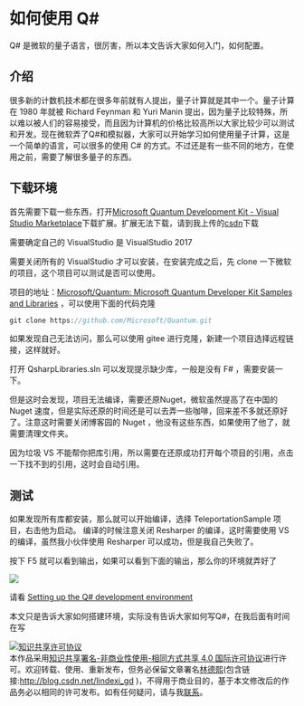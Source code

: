 
# 如何使用 Q#

Q# 是微软的量子语言，很厉害，所以本文告诉大家如何入门，如何配置。

<!--more-->


<!-- CreateTime:2018/8/10 19:16:51 -->


<!-- csdn -->

## 介绍

很多新的计数机技术都在很多年前就有人提出，量子计算就是其中一个。量子计算在 1980 年就被 Richard Feynman 和 Yuri Manin 提出，因为量子比较特殊，所以难以被人们的容易接受，而且因为计算机的价格比较高所以大家比较少可以测试和开发。现在微软弄了Q#和模拟器，大家可以开始学习如何使用量子计算，这是一个简单的语言，可以很多的使用 C# 的方式。不过还是有一些不同的地方，在使用之前，需要了解很多量子的东西。

## 下载环境

首先需要下载一些东西，打开[Microsoft Quantum Development Kit - Visual Studio Marketplace](https://marketplace.visualstudio.com/items?itemName=quantum.DevKit )下载扩展。扩展无法下载，请到我上传的[csdn](http://download.csdn.net/download/lindexi_gd/10155909)下载

需要确定自己的 VisualStudio 是 VisualStudio 2017

需要关闭所有的 VisualStudio 才可以安装，在安装完成之后，先 clone 一下微软的项目，这个项目可以测试是否可以使用。

项目的地址：[Microsoft/Quantum: Microsoft Quantum Developer Kit Samples and Libraries](https://github.com/microsoft/quantum ) ，可以使用下面的代码克隆

```csharp
git clone https://github.com/Microsoft/Quantum.git
```

如果发现自己无法访问，那么可以使用 gitee 进行克隆，新建一个项目选择远程链接，这样就好。

打开 QsharpLibraries.sln 可以发现提示缺少库，一般是没有 F# ，需要安装一下。

但是这时会发现，项目无法编译，需要还原Nuget，微软虽然提高了在中国的 Nuget 速度，但是实际还原的时间还是可以去弄一些咖啡，回来差不多就还原好了。注意这时需要关闭博客园的 Nuget ，他没有这些东西，如果使用了他了，就需要清理文件夹。

因为垃圾 VS 不能帮你把库引用，所以需要在还原成功打开每个项目的引用，点击一下找不到的引用，这时会自动引用。

## 测试

如果发现所有库都安装，那么就可以开始编译，选择 TeleportationSample 项目，右击他为启动。
编译的时候注意关闭 Resharper 的编译，这时需要使用 VS 的编译，虽然我小伙伴使用 Resharper 可以成功，但是我自己失败了。

按下 F5 就可以看到输出，如果可以看到下面的输出，那么你的环境就弄好了

![](http://image.acmx.xyz/34fdad35-5dfe-a75b-2b4b-8c5e313038e2%2F201712122104.jpg)

请看 [Setting up the Q# development environment ](https://docs.microsoft.com/zh-cn/quantum/quantum-installconfig?view=qsharp-preview )

本文只是告诉大家如何搭建环境，实际没有告诉大家如何写Q#，在我后面有时间在写





<a rel="license" href="http://creativecommons.org/licenses/by-nc-sa/4.0/"><img alt="知识共享许可协议" style="border-width:0" src="https://licensebuttons.net/l/by-nc-sa/4.0/88x31.png" /></a><br />本作品采用<a rel="license" href="http://creativecommons.org/licenses/by-nc-sa/4.0/">知识共享署名-非商业性使用-相同方式共享 4.0 国际许可协议</a>进行许可。欢迎转载、使用、重新发布，但务必保留文章署名[林德熙](http://blog.csdn.net/lindexi_gd)(包含链接:http://blog.csdn.net/lindexi_gd )，不得用于商业目的，基于本文修改后的作品务必以相同的许可发布。如有任何疑问，请与我[联系](mailto:lindexi_gd@163.com)。